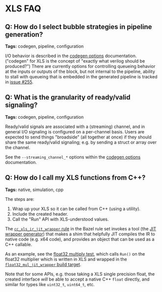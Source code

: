 # XLS FAQ

## Q: How do I select bubble strategies in pipeline generation?

**Tags:** codegen, pipeline, configuration

I/O behavior is described in the
[codegen options](codegen_options.md#io-behavior) documentation. ("codegen" for
XLS is the concept of "exactly what verilog should be produced?") There are
currently options for controlling queueing behavior at the inputs or outputs of
the block, but not internal to the pipeline, ability to stall with queueing that
is embedded in the generated pipeline is tracked in
[issue #255](https://github.com/google/xls/issues/255).

## Q: What is the granularity of ready/valid signaling?

**Tags:** codegen, pipeline, configuration

Ready/valid signals are associated with a (streaming) channel, and in general
I/O signaling is configured on a per-channel basis. Users are expected to send
things "broadside" (all together at once) if they should share the same
ready/valid signaling; e.g. by sending a struct or array over the channel.

See the `--streaming_channel_*` options within the
[codegen options](codegen_options.md#naming) documentation.

## Q: How do I call my XLS functions from C++?

**Tags:** native, simulation, cpp

The steps are:

1.  Wrap up your XLS so it can be called from C++ (using a utility).
1.  Include the created header.
1.  Call the "Run" API with XLS-understood values.

The
[`cc_xls_ir_jit_wrapper` rule](https://google.github.io/xls/bazel_rules_macros/#cc_xls_ir_jit_wrapper)
in the Bazel rule set invokes a tool (the
[JIT wrapper generator](https://github.com/google/xls/tree/main/xls/jit/jit_wrapper_generator_main.py))
that makes a shim that helpfully JIT compiles the IR to native code (e.g. x64
code), and provides an object that can be used as a C++ callable.

As an example, see the
[float32 multiply test](https://github.com/google/xls/tree/main/xls/dslx/stdlib/test/float32_mul_test.cc),
which calls `Run()` on the float32 multiplier which is written in XLS and
wrapped in the
[`float32_mul_jit_wrapper` build target](https://github.com/google/xls/tree/main/xls/dslx/stdlib/BUILD).

Note that for some APIs, e.g. those taking a XLS single precision float, the
created interface *will* be able to accept a native C++ `float` directly, and
similar for types like `uint32_t`, `uint64_t`, etc.
